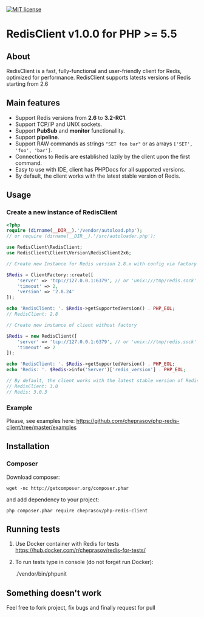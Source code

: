 [![MIT license](http://img.shields.io/badge/license-MIT-brightgreen.svg)](http://opensource.org/licenses/MIT)

# RedisClient v1.0.0 for PHP >= 5.5

## About
RedisClient is a fast, fully-functional and user-friendly client for Redis, optimized for performance. RedisClient supports latests versions of Redis starting from 2.6

## Main features
- Support Redis versions from __2.6__ to __3.2-RC1__.
- Support TCP/IP and UNIX sockets.
- Support __PubSub__ and __monitor__ functionallity.
- Support __pipeline__.
- Support RAW commands as strings `"SET foo bar"` or as arrays `['SET', 'foo', 'bar']`.
- Connections to Redis are established lazily by the client upon the first command.
- Easy to use with IDE, client has PHPDocs for all supported versions.
- By default, the client works with the latest stable version of Redis.

## Usage

### Create a new instance of RedisClient
```php
<?php
require (dirname(__DIR__).'/vendor/autoload.php');
// or require (dirname(__DIR__).'/src/autoloader.php');

use RedisClient\RedisClient;
use RedisClient\Client\Version\RedisClient2x6;

// Create new Instance for Redis version 2.8.x with config via factory

$Redis = ClientFactory::create([
    'server' => 'tcp://127.0.0.1:6379', // or 'unix:///tmp/redis.sock'
    'timeout' => 2,
    'version' => '2.8.24'
]);

echo 'RedisClient: '. $Redis->getSupportedVersion() . PHP_EOL;
// RedisClient: 2.8

// Create new instance of client without factory

$Redis = new RedisClient([
    'server' => 'tcp://127.0.0.1:6379', // or 'unix:///tmp/redis.sock'
    'timeout' => 2
]);

echo 'RedisClient: '. $Redis->getSupportedVersion() . PHP_EOL;
echo 'Redis: '. $Redis->info('Server')['redis_version'] . PHP_EOL;

// By default, the client works with the latest stable version of Redis.
// RedisClient: 3.0
// Redis: 3.0.3


```
### Example
Please, see examples here: https://github.com/cheprasov/php-redis-client/tree/master/examples


## Installation

### Composer

Download composer:

    wget -nc http://getcomposer.org/composer.phar

and add dependency to your project:

    php composer.phar require cheprasov/php-redis-client

## Running tests

1. Use Docker container with Redis for tests https://hub.docker.com/r/cheprasov/redis-for-tests/
2. To run tests type in console (do not forget run Docker):
    

    ./vendor/bin/phpunit


## Something doesn't work

Feel free to fork project, fix bugs and finally request for pull
